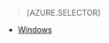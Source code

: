 > [AZURE.SELECTOR]
- [Windows](/documentation/articles/app-service-mobile-windows-store-dotnet-how-to-use-client-library)
